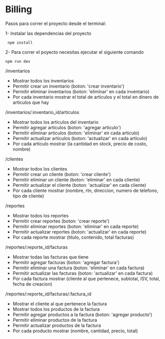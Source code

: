 # Billing

Pasos para correr el proyecto desde el terminal:

1- Instalar las dependencias del proyecto  
```
 npm install 
```

2- Para correr el poyecto necesitas ejecutar el siguiente comando 
```
npm run dev
```


/inventarios

- Mostrar todos los inventarios
- Permitir crear un inventario (boton: 'crear inventario')
- Permitir eliminar inventarios (boton: 'eliminar' en cada inventario)
- Por cada inventario mostrar el total de articulos y el total en dinero de articulos que hay

/inventarios/:inventario_id/articulos

- Mostrar todos los articulos del inventario
- Permitir agregar articulos (boton: 'agregar articulo')
- Permitir eliminar articulos (boton: 'eliminar' en cada articulo)
- Permitir actualizar articulos (boton: 'actualizar' en cada articulo)
- Por cada articulo mostrar (la cantidad en stock, precio de costo, nombre)

/clientes

- Mostrar todos los clientes
- Permitir crear un cliente (boton: 'crear cliente')
- Permitir eliminar un cliente (boton: 'eliminar' en cada cliente)
- Permitir actualizar el cliente (boton: 'actualizar' en cada cliente)
- Por cada cliente mostrar (nombre, rtn, direccion, numero de telefono, tipo de cliente)

/reportes

- Mostrar todos los reportes
- Permitir crear reportes (boton: 'crear reporte')
- Permitir eliminar reportes (boton: 'eliminar' en cada reporte)
- Permitir actualizar reportes (boton: 'actualizar' en cada reporte)
- Por cada reporte mostrar (titulo, contenido, total facturas)

/reportes/:reporte_id/facturas

- Mostrar todas las facturas que tiene
- Permitir agregar facturas (boton: 'agregar factura')
- Permitir eliminar una factura (boton: 'eliminar' en cada factura)
- Permitir actualizar las facturas (boton: 'actualizar' en cada factura)
- Por cada factura mostrar (cliente al que pertenece, subtotal, ISV, total, fecha de creacion)

/reportes/:reporte_id/facturas/:factura_id

- Mostrar el cliente al que pertenece la factura
- Mostrar todos los productos de la factura
- Permitir agregar productos a la factura (boton: 'agregar producto')
- Permitir eliminar productos de la factura
- Permitir actualizar productos de la factura
- Por cada producto mostrar (nombre, cantidad, precio, total)


